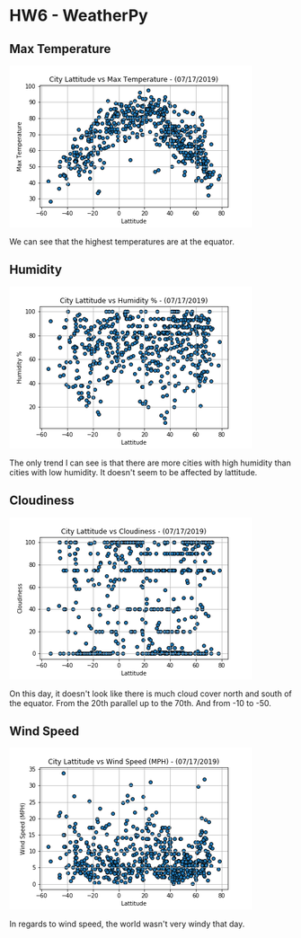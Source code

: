 # HW6 - WeatherPy



## Max Temperature

![temp](output_data/max_temp.png)

We can see that the highest temperatures are at the equator.  

## Humidity


![humid](output_data/humidity.png)

The only trend I can see is that there are more cities with high humidity than cities with low humidity.  It doesn't seem to be affected by lattitude.  

## Cloudiness

![cloud](output_data/cloudiness.png)

On this day, it doesn't look like there is much cloud cover north and south of the equator.  From the 20th parallel up to the 70th.  And from -10 to -50.  

## Wind Speed

![wind](output_data/wind_speed.png)


In regards to wind speed, the world wasn't very windy that day.  


